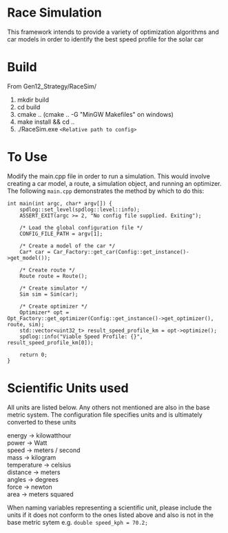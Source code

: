 # Race Simulation 
This framework intends to provide a variety of optimization algorithms and car models in order to identify the best speed profile for the solar car

# Build
From Gen12_Strategy/RaceSim/
1. mkdir build
2. cd build
3. cmake .. (cmake .. -G "MinGW Makefiles" on windows)
4. make install && cd ..
5. ./RaceSim.exe `<Relative path to config>`

# To Use
Modify the main.cpp file in order to run a simulation. This would involve creating a car model, a route, a simulation object, and running an optimizer. The following ```main.cpp``` demonstrates the method by which to do this:

```
int main(int argc, char* argv[]) {
    spdlog::set_level(spdlog::level::info);
    ASSERT_EXIT(argc >= 2, "No config file supplied. Exiting");

    /* Load the global configuration file */
    CONFIG_FILE_PATH = argv[1];

    /* Create a model of the car */
    Car* car = Car_Factory::get_car(Config::get_instance()->get_model());
    
    /* Create route */
    Route route = Route();

    /* Create simulator */
    Sim sim = Sim(car);

    /* Create optimizer */
    Optimizer* opt = Opt_Factory::get_optimizer(Config::get_instance()->get_optimizer(), route, sim);
    std::vector<uint32_t> result_speed_profile_km = opt->optimize();
    spdlog::info("Viable Speed Profile: {}", result_speed_profile_km[0]);

    return 0;
}

```

# Scientific Units used 
All units are listed below. Any others not mentioned are also in the base metric system. The configuration file specifies units and is ultimately converted to these units

energy -> kilowatthour\
power -> Watt\
speed -> meters / second\
mass -> kilogram\
temperature -> celsius\
distance -> meters\
angles -> degrees\
force -> newton\
area -> meters squared

When naming variables representing a scientific unit, please include the units if it does not conform to the ones listed above and also is not in the base metric sytem e.g. ```double speed_kph = 70.2;```
